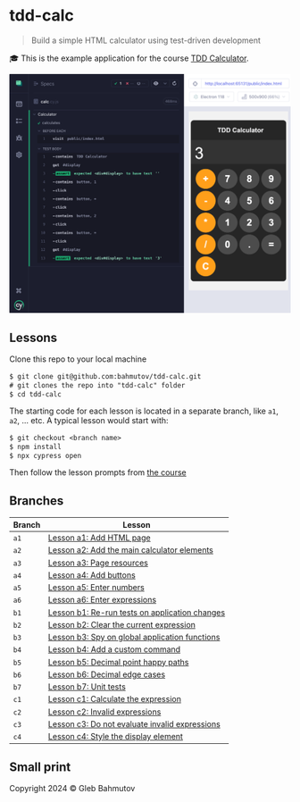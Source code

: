 # tdd-calc

> Build a simple HTML calculator using test-driven development

🎓 This is the example application for the course [TDD Calculator](https://cypress.tips/courses/tdd-calculator).

![Calculator test](./images/calc.png)

## Lessons

Clone this repo to your local machine

```shell
$ git clone git@github.com:bahmutov/tdd-calc.git
# git clones the repo into "tdd-calc" folder
$ cd tdd-calc
```

The starting code for each lesson is located in a separate branch, like `a1`, `a2`, ... etc. A typical lesson would start with:

```
$ git checkout <branch name>
$ npm install
$ npx cypress open
```

Then follow the lesson prompts from [the course](https://cypress.tips/courses/tdd-calculator)

## Branches

| Branch | Lesson                                                                                                   |
| ------ | -------------------------------------------------------------------------------------------------------- |
| `a1`   | [Lesson a1: Add HTML page](https://cypress.tips/courses/tdd-calculator/lessons/a1)                       |
| `a2`   | [Lesson a2: Add the main calculator elements](https://cypress.tips/courses/tdd-calculator/lessons/a2)    |
| `a3`   | [Lesson a3: Page resources](https://cypress.tips/courses/tdd-calculator/lessons/a3)                      |
| `a4`   | [Lesson a4: Add buttons](https://cypress.tips/courses/tdd-calculator/lessons/a4)                         |
| `a5`   | [Lesson a5: Enter numbers](https://cypress.tips/courses/tdd-calculator/lessons/a5)                       |
| `a6`   | [Lesson a6: Enter expressions](https://cypress.tips/courses/tdd-calculator/lessons/a6)                   |
| `b1`   | [Lesson b1: Re-run tests on application changes](https://cypress.tips/courses/tdd-calculator/lessons/b1) |
| `b2`   | [Lesson b2: Clear the current expression](https://cypress.tips/courses/tdd-calculator/lessons/b2)        |
| `b3`   | [Lesson b3: Spy on global application functions](https://cypress.tips/courses/tdd-calculator/lessons/b3) |
| `b4`   | [Lesson b4: Add a custom command](https://cypress.tips/courses/tdd-calculator/lessons/b4)                |
| `b5`   | [Lesson b5: Decimal point happy paths](https://cypress.tips/courses/tdd-calculator/lessons/b5)           |
| `b6`   | [Lesson b6: Decimal edge cases](https://cypress.tips/courses/tdd-calculator/lessons/b6)                  |
| `b7`   | [Lesson b7: Unit tests](https://cypress.tips/courses/tdd-calculator/lessons/b7)                          |
| `c1`   | [Lesson c1: Calculate the expression](https://cypress.tips/courses/tdd-calculator/lessons/c1)            |
| `c2`   | [Lesson c2: Invalid expressions](https://cypress.tips/courses/tdd-calculator/lessons/c2)                 |
| `c3`   | [Lesson c3: Do not evaluate invalid expressions](https://cypress.tips/courses/tdd-calculator/lessons/c3) |
| `c4`   | [Lesson c4: Style the display element](https://cypress.tips/courses/tdd-calculator/lessons/c4)           |

## Small print

Copyright 2024 ©️ Gleb Bahmutov
